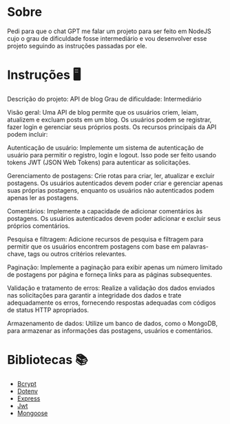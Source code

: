 # Sobre 

Pedi para que o chat GPT me falar um projeto para ser feito em NodeJS cujo o grau de dificuldade fosse intermediário e vou desenvolver esse projeto seguindo as instruções passadas por ele.

# Instruções 🖥

Descrição do projeto: API de blog
Grau de dificuldade: Intermediário

Visão geral:
Uma API de blog permite que os usuários criem, leiam, atualizem e excluam posts em um blog. Os usuários podem se registrar, fazer login e gerenciar seus próprios posts. Os recursos principais da API podem incluir:

Autenticação de usuário: Implemente um sistema de autenticação de usuário para permitir o registro, login e logout. Isso pode ser feito usando tokens JWT (JSON Web Tokens) para autenticar as solicitações.

Gerenciamento de postagens: Crie rotas para criar, ler, atualizar e excluir postagens. Os usuários autenticados devem poder criar e gerenciar apenas suas próprias postagens, enquanto os usuários não autenticados podem apenas ler as postagens.

Comentários: Implemente a capacidade de adicionar comentários às postagens. Os usuários autenticados devem poder adicionar e excluir seus próprios comentários.

Pesquisa e filtragem: Adicione recursos de pesquisa e filtragem para permitir que os usuários encontrem postagens com base em palavras-chave, tags ou outros critérios relevantes.

Paginação: Implemente a paginação para exibir apenas um número limitado de postagens por página e forneça links para as páginas subsequentes.

Validação e tratamento de erros: Realize a validação dos dados enviados nas solicitações para garantir a integridade dos dados e trate adequadamente os erros, fornecendo respostas adequadas com códigos de status HTTP apropriados.

Armazenamento de dados: Utilize um banco de dados, como o MongoDB, para armazenar as informações das postagens, usuários e comentários.

# Bibliotecas 📚

- [Bcrypt](https://github.com/kelektiv/node.bcrypt.js/)
- [Dotenv](https://github.com/motdotla/dotenv)
- [Express](https://github.com/expressjs/express)
- [Jwt](https://github.com/auth0/node-jsonwebtoken)
- [Mongoose](https://github.com/Automattic/mongoose)